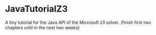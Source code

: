 # JavaTutorialZ3

A tiny tutorial for the Java API of the Microsoft z3 solver.
(finish first two chapters until in the next two weeks)

